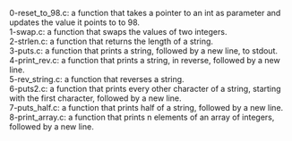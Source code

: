 0-reset_to_98.c: a function that takes a pointer to an int as parameter and updates the value it points to to 98.
<br>1-swap.c: a function that swaps the values of two integers.
<br>2-strlen.c: a function that returns the length of a string.
<br>3-puts.c: a function that prints a string, followed by a new line, to stdout.
<br>4-print_rev.c: a function that prints a string, in reverse, followed by a new line.
<br>5-rev_string.c: a function that reverses a string. 
<br>6-puts2.c: a function that prints every other character of a string, starting with the first character, followed by a new line.
<br>7-puts_half.c: a function that prints half of a string, followed by a new line.
<br>8-print_array.c: a function that prints n elements of an array of integers, followed by a new line.
